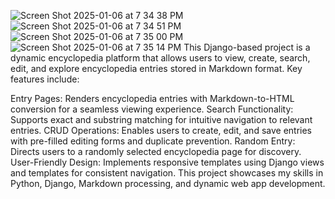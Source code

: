 ![Screen Shot 2025-01-06 at 7 34 38 PM](https://github.com/user-attachments/assets/8a22559c-9ede-4a45-9260-e9f28cf63c9e)
![Screen Shot 2025-01-06 at 7 34 51 PM](https://github.com/user-attachments/assets/1d27e818-8263-4ad0-bb1c-b77e7cf09342)
![Screen Shot 2025-01-06 at 7 35 00 PM](https://github.com/user-attachments/assets/a4d0faca-985f-4e01-8f69-45be179906a8)
![Screen Shot 2025-01-06 at 7 35 14 PM](https://github.com/user-attachments/assets/6d132eef-fec2-46ff-bed5-18294fa06026)
This Django-based project is a dynamic encyclopedia platform that allows users to view, create, search, edit, and explore encyclopedia entries stored in Markdown format. Key features include:

Entry Pages: Renders encyclopedia entries with Markdown-to-HTML conversion for a seamless viewing experience.
Search Functionality: Supports exact and substring matching for intuitive navigation to relevant entries.
CRUD Operations: Enables users to create, edit, and save entries with pre-filled editing forms and duplicate prevention.
Random Entry: Directs users to a randomly selected encyclopedia page for discovery.
User-Friendly Design: Implements responsive templates using Django views and templates for consistent navigation.
This project showcases my skills in Python, Django, Markdown processing, and dynamic web app development.
